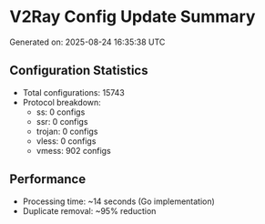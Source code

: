 # V2Ray Config Update Summary
Generated on: 2025-08-24 16:35:38 UTC

## Configuration Statistics
- Total configurations: 15743
- Protocol breakdown:
  - ss: 0 configs
  - ssr: 0 configs
  - trojan: 0 configs
  - vless: 0 configs
  - vmess: 902 configs

## Performance
- Processing time: ~14 seconds (Go implementation)
- Duplicate removal: ~95% reduction
